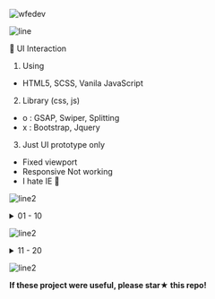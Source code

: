 ![wfedev](https://user-images.githubusercontent.com/54713067/103448970-64a93f80-4ce4-11eb-9a2d-d7471aaab464.png)

![line](https://user-images.githubusercontent.com/54713067/103439852-eae16980-4c83-11eb-8cc6-985c83f1242f.png)

🎁 UI Interaction

1. Using
- HTML5, SCSS, Vanila JavaScript

2. Library (css, js)
- o : GSAP, Swiper, Splitting
- x : Bootstrap, Jquery

3. Just UI prototype only
- Fixed viewport
- Responsive Not working
- I hate IE 🙅

![line2](https://user-images.githubusercontent.com/54713067/103439946-e9647100-4c84-11eb-81d0-df76033a1cc4.png)


<details>
<summary> 01 - 10 </summary>

### [[1] Preview](https://github.com/gr-p/interaction/issues/1)

### [2] Code

- [🌸 Flower](https://github.com/gr-p/interaction/tree/main/ui/1-10/2-Flower)
- [♨️ Humidifier](https://github.com/gr-p/interaction/tree/main/ui/1-10/1-1-Humidifier)
- [☕ Tea](https://github.com/gr-p/interaction/tree/main/ui/1-10/1-Tea)
- [❄️ Snow](https://github.com/gr-p/interaction/tree/main/ui/1-10/6-Snow)
- [☁️ Cloud](https://github.com/gr-p/interaction/tree/main/ui/1-10/4-Cloud)
- [🥗 Salad](https://github.com/gr-p/interaction/tree/main/ui/1-10/3-1-Salad) 
- [🍬 Candy](https://github.com/gr-p/interaction/tree/main/ui/1-10/3-Candy)
- [🎨 Pantone](https://github.com/gr-p/interaction/tree/main/ui/1-10/7-Pantone)
- [🧨 Firework](https://github.com/gr-p/interaction/tree/main/ui/1-10/9-Firework)
- [📇 Sliding Card](https://github.com/gr-p/interaction/tree/main/ui/1-10/8-Sliding-card)
- [🚗 Car parallax](https://github.com/gr-p/interaction/tree/main/ui/1-10/5-1-Car-parallax)
- [🍦 Icecream](https://github.com/gr-p/interaction/tree/main/ui/1-10/5-Icecream)
- [✉️ Envelope](https://github.com/gr-p/interaction/tree/main/ui/1-10/10-Envelope)

</details>

![line2](https://user-images.githubusercontent.com/54713067/103439946-e9647100-4c84-11eb-81d0-df76033a1cc4.png)


<details>
<summary> 11 - 20 </summary>

### [[1] Preview](https://github.com/gr-p/interaction/issues/2)

### [2] Code

- [✨ Glow light](https://github.com/gr-p/interaction/tree/main/ui/11-20/12-Glow-light)
- [🔥 Hover & Spinner effect](https://github.com/gr-p/interaction/tree/main/ui/11-20/11-Spinner-effect)
- [➡ Text cross](https://github.com/gr-p/interaction/tree/main/ui/11-20/13-text-cross)
- [◻️ Text color Mix blend](https://github.com/gr-p/interaction/tree/main/ui/11-20/14-Diagonal)
- [🌼 Flower cursor](https://github.com/gr-p/interaction/tree/main/ui/11-20/15-Flower-cursor)
- [📑 Signup](https://github.com/gr-p/interaction/tree/main/ui/11-20/16-Signup)
- [🎁 Cosmetics](https://github.com/gr-p/interaction/tree/main/ui/11-20/17-Cosmetics)
- [Text Typing](https://github.com/gr-p/interaction/tree/main/ui/11-20/18-Typing)

</details>

![line2](https://user-images.githubusercontent.com/54713067/103439946-e9647100-4c84-11eb-81d0-df76033a1cc4.png)

**If these project were useful, please star★ this repo!**

